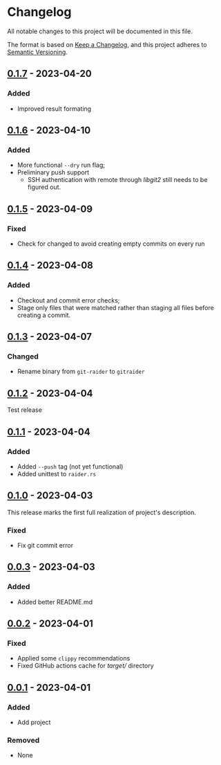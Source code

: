 # Changelog

All notable changes to this project will be documented in this file.

The format is based on [Keep a Changelog](https://keepachangelog.com/en/1.0.0/),
and this project adheres to [Semantic Versioning](https://semver.org/spec/v2.0.0.html).

## [0.1.7] - 2023-04-20

### Added

- Improved result formating

## [0.1.6] - 2023-04-10

### Added

- More functional `--dry` run flag;
- Preliminary push support
  - SSH authentication with remote through *libgit2* still needs to be figured out.

## [0.1.5] - 2023-04-09

### Fixed

- Check for changed to avoid creating empty commits on every run

## [0.1.4] - 2023-04-08

### Added

- Checkout and commit error checks;
- Stage only files that were matched rather than staging all files before creating a commit.

## [0.1.3] - 2023-04-07

### Changed

- Rename binary from `git-raider` to `gitraider`
  
## [0.1.2] - 2023-04-04

Test release

## [0.1.1] - 2023-04-04

### Added

- Added `--push` tag (not yet functional)
- Added unittest to `raider.rs`

## [0.1.0] - 2023-04-03

This release marks the first full realization of project's description.

### Fixed

- Fix git commit error

## [0.0.3] - 2023-04-03

### Added

- Added better README.md

## [0.0.2] - 2023-04-01

### Fixed

- Applied some `clippy` recommendations
- Fixed GitHub actions cache for *target/* directory

## [0.0.1] - 2023-04-01

### Added

- Add project

### Removed

- None

[0.1.7]: https://github.com/mbrav/git_raider/compare/0.1.6...0.1.7
[0.1.6]: https://github.com/mbrav/git_raider/compare/0.1.5...0.1.6
[0.1.5]: https://github.com/mbrav/git_raider/compare/0.1.4...0.1.5
[0.1.4]: https://github.com/mbrav/git_raider/compare/0.1.3...0.1.4
[0.1.3]: https://github.com/mbrav/git_raider/compare/0.1.2...0.1.3
[0.1.2]: https://github.com/mbrav/git_raider/compare/0.1.1...0.1.2
[0.1.1]: https://github.com/mbrav/git_raider/compare/0.1.0...0.1.1
[0.1.0]: https://github.com/mbrav/git_raider/compare/0.0.3...0.1.0
[0.0.3]: https://github.com/mbrav/git_raider/compare/0.0.2...0.0.3
[0.0.2]: https://github.com/mbrav/git_raider/compare/0.0.1...0.0.2
[0.0.1]: https://github.com/mbrav/git_raider/releases/tag/0.0.1
